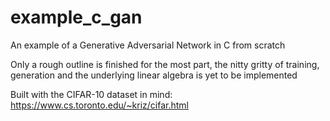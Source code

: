 # example_c_gan
 An example of a Generative Adversarial Network in C from scratch

Only a rough outline is finished for the most part, the nitty gritty of training, generation and the underlying linear algebra is yet to be implemented

Built with the CIFAR-10 dataset in mind: https://www.cs.toronto.edu/~kriz/cifar.html